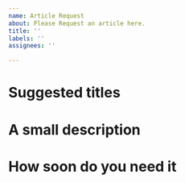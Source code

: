 ```yaml
---
name: Article Request
about: Please Request an article here.
title: ''
labels: ''
assignees: ''

---
```


# Suggested titles

# A small description

# How soon do you need it
